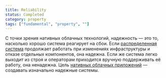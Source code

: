 ```yaml
---
title: Reliability
status: Completed
category: property
tags: ["fundamental", "property", ""]
---
```


С точки зрения нативных облачных технологий, надежность — это то, насколько хорошо система реагирует на сбои. 
Если [распределенная система](/distributed-systems/) продолжает работать при изменениях инфраструктуры и отказе отдельных компонентов, она надежна. 
Если же система легко выходит из строя и операторам приходится вручную поддерживать её работу, она ненадежна. 
Цель [нативных облачных приложений](/cloud-native-apps/) — создавать изначально надежные системы.
